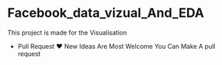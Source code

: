# Facebook_data_vizual_And_EDA
This project is made for the Visualisation


* Pull Request
      ❤️ New Ideas Are Most Welcome You Can Make A pull request
